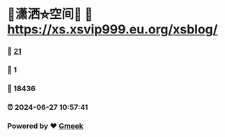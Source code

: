 # 🤠潇洒⛤空间🤠 :link: https://xs.xsvip999.eu.org/xsblog/ 
### :page_facing_up: [21](https://xs.xsvip999.eu.org/xsblog//tag.html) 
### :speech_balloon: 1 
### :hibiscus: 18436 
### :alarm_clock: 2024-06-27 10:57:41 
### Powered by :heart: [Gmeek](https://github.com/Meekdai/Gmeek)
